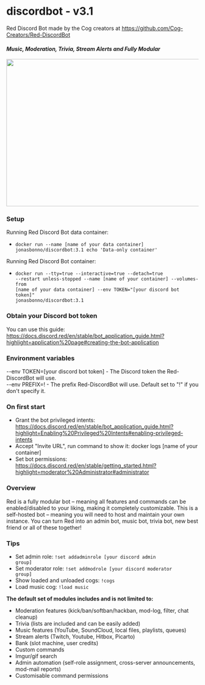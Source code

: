 # discordbot - v3.1
Red Discord Bot
made by the Cog creators at https://github.com/Cog-Creators/Red-DiscordBot

#### *Music, Moderation, Trivia, Stream Alerts and Fully Modular*  
<img src="https://imgur.com/pY1WUFX.png" width="720" height="385">

### Setup
Running Red Discord Bot data container: 
- <code>docker run --name [name of your data container] jonasbonno/discordbot:3.1 echo 'Data-only container'</code>

Running Red Discord Bot container: 
- <code>docker run --tty=true --interactive=true --detach=true --restart unless-stopped --name [name of your container] --volumes-from [name of your data container] --env TOKEN="[your discord bot token]" jonasbonno/discordbot:3.1</code>

### Obtain your Discord bot token
You can use this guide: https://docs.discord.red/en/stable/bot_application_guide.html?highlight=application%20page#creating-the-bot-application

### Environment variables
--env TOKEN=[your discord bot token] - The Discord token the Red-DiscordBot will use.
</br>--env PREFIX=! - The prefix Red-DiscordBot will use. Default set to "!" if you don't specify it.

### On first start
- Grant the bot privileged intents: https://docs.discord.red/en/stable/bot_application_guide.html?highlight=Enabling%20Privileged%20Intents#enabling-privileged-intents
- Accept "Invite URL", run command to show it: docker logs [name of your container]
- Set bot permissions: https://docs.discord.red/en/stable/getting_started.html?highlight=moderator%20Administrator#administrator

### Overview
Red is a fully modular bot – meaning all features and commands can be enabled/disabled to your liking, making it completely customizable. This is a self-hosted bot – meaning you will need to host and maintain your own instance. You can turn Red into an admin bot, music bot, trivia bot, new best friend or all of these together!

### Tips
- Set admin role: <code>!set addadminrole [your discord admin group]</code>
- Set moderator role: <code>!set addmodrole [your discord moderator group]</code>
- Show loaded and unloaded cogs: <code>!cogs</code>
- Load music cog: <code>!load music</code>

**The default set of modules includes and is not limited to:**

- Moderation features (kick/ban/softban/hackban, mod-log, filter, chat cleanup)
- Trivia (lists are included and can be easily added)
- Music features (YouTube, SoundCloud, local files, playlists, queues)
- Stream alerts (Twitch, Youtube, Hitbox, Picarto)
- Bank (slot machine, user credits)
- Custom commands
- Imgur/gif search
- Admin automation (self-role assignment, cross-server announcements, mod-mail reports)
- Customisable command permissions
